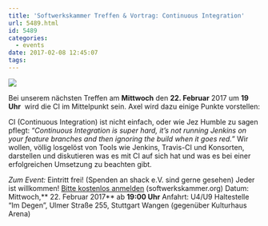 ```yaml
---
title: 'Softwerkskammer Treffen & Vortrag: Continuous Integration'
url: 5489.html
id: 5489
categories:
  - events
date: 2017-02-08 12:45:07
tags:
---
```


![](https://blog.shackspace.de/wp-content/uploads/2013/05/d5be303ec904bdd9c02481ac7dcfe189.jpg)

Bei unserem nächsten Treffen am **Mittwoch** den **22\. Februar** 2017 um **19 Uhr**  wird die CI im Mittelpunkt sein. Axel wird dazu einige Punkte vorstellen:

CI (Continuous Integration) ist nicht einfach, oder wie Jez Humble zu sagen pflegt: “_Continuous Integration is super hard, it’s not running Jenkins on your feature branches and then ignoring the build when it goes red._” Wir wollen, völlig losgelöst von Tools wie Jenkins, Travis-CI und Konsorten, darstellen und diskutieren was es mit CI auf sich hat und was es bei einer erfolgreichen Umsetzung zu beachten gibt.

_Zum Event:_
Eintritt frei! (Spenden an shack e.V. sind gerne gesehen) Jeder ist willkommen!
[Bitte kostenlos anmelden](https://www.softwerkskammer.org/activities/17.%20Treffen%20der%20Softwerkskammer%20Stuttgart) (softwerkskammer.org)
Datum: Mittwoch,** 22\. Februar 2017** ab **19:00 Uhr**
Anfahrt: U4/U9 Haltestelle “Im Degen”, Ulmer Straße 255, Stuttgart Wangen (gegenüber Kulturhaus Arena)